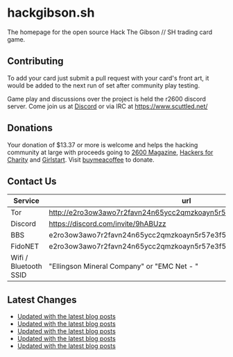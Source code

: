 # hackgibson.sh
The homepage for the open source Hack The Gibson // SH trading card game.


## Contributing

To add your card just submit a pull request with your card's front art, it would be added to the next run of set after community play testing.

Game play and discussions over the project is held the r2600 discord server. Come join us at [Discord](https://discord.com/invite/9hABUzz) or via IRC at https://www.scuttled.net/


## Donations

Your donation of $13.37 or more is welcome and helps the hacking community at large with proceeds going to [2600 Magazine](https://2600.com/), [Hackers for Charity](https://hackersforcharity.org) and [Girlstart](https://girlstart.org).  Visit [buymeacoffee](https://www.buymeacoffee.com/hackgibson.sh) to donate.


## Contact Us

Service | url
-|-
Tor | http://e2ro3ow3awo7r2favn24n65ycc2qmzkoayn5r57e3f56nvjwdcgg32ad.onion
Discord | https://discord.com/invite/9hABUzz
BBS | e2ro3ow3awo7r2favn24n65ycc2qmzkoayn5r57e3f56nvjwdcgg32ad.onion:23
FidoNET | e2ro3ow3awo7r2favn24n65ycc2qmzkoayn5r57e3f56nvjwdcgg32ad.onion:24554
Wifi / Bluetooth SSID | "Ellingson Mineral Company" or "EMC Net - <fidonet address>"

## Latest Changes
<!-- BLOG-POST-LIST:START -->
- [Updated with the latest blog posts](https://github.com/DFW2600/hackgibson.sh/commit/36162bb1fa2f7be779c4758258f8c0b9cc0fb40c)
- [Updated with the latest blog posts](https://github.com/DFW2600/hackgibson.sh/commit/53f786f6b737c1dc49d899435fe3cb6f002f8c70)
- [Updated with the latest blog posts](https://github.com/DFW2600/hackgibson.sh/commit/91a289951ea9db0db4610786e2b54a7e2ef59131)
- [Updated with the latest blog posts](https://github.com/DFW2600/hackgibson.sh/commit/ccbf8f068ee6f06fb1a192824d528e6f673b4874)
- [Updated with the latest blog posts](https://github.com/DFW2600/hackgibson.sh/commit/1a236e6f4840db427af349e6938f6f0d91825d41)
<!-- BLOG-POST-LIST:END -->
